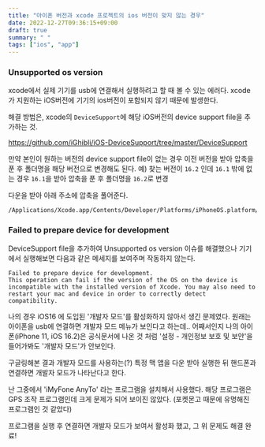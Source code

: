 ```yaml
---
title: "아이폰 버전과 xcode 프로젝트의 ios 버전이 맞지 않는 경우"
date: 2022-12-27T09:36:15+09:00
draft: true
summary: " "
tags: ["ios", "app"]
---
```



### Unsupported os version 
xcode에서 실제 기기를 usb에 연결해서 실행하려고 할 때 볼 수 있는 에러다. xcode가 지원하는 iOS버전에 기기의 ios버전이 포함되지 않기 때문에 발생한다. 

해결 방법은, xcode의 `DeviceSupport`에 해당 iOS버전의 device support file을 추가하는 것.

https://github.com/iGhibli/iOS-DeviceSupport/tree/master/DeviceSupport

만약 본인이 원하는 버전의 device support file이 없는 경우 이전 버전을 받아 압축을 푼 후 폴더명을 해당 버전으로 변경해도 된다. 예) 찾는 버전이 `16.2` 인데 `16.1` 밖에 없는 경우 `16.1`을 받아 압축을 푼 후 폴더명을 `16.2`로 변경


다운을 받아 아래 주소에 압축을 풀어준다.

    /Applications/Xcode.app/Contents/Developer/Platforms/iPhoneOS.platform/DeviceSupport/




### Failed to prepare device for development

DeviceSupport file을 추가하여 Unsupported os version 이슈를 해결했으나 기기에서 실행해보면 다음과 같은 메세지를 보여주며 작동하지 않는다.


    Failed to prepare device for development.
    This operation can fail if the version of the OS on the device is incompatible with the installed version of Xcode. You may also need to restart your mac and device in order to correctly detect compatibility.


나의 경우 iOS16 에 도입된 '개발자 모드'를 활성화하지 않아서 생긴 문제였다. 원래는 아이폰을 usb에 연결하면  개발자 모드 메뉴가 보인다고 하는데.. 어째서인지 나의 아이폰(iPhone 11, iOS 16.2)은 공식문서에 나온 것 처럼 '설정 - 개인정보 보호 및 보안'을 들어가봐도 '개발자 모드'가 안보인다.  


구글링해본 결과 개발자 모드를 사용하는(?) 특정 맥 앱을 다운 받아 실행한 뒤 핸드폰과 연결하면 개발자 모드가 나타난다고 한다.   

난 그중에서 'iMyFone AnyTo' 라는 프로그램을 설치해서 사용했다. 해당 프로그램은 GPS 조작 프로그램인데 크게 문제가 되어 보이진 않았다. (포켓몬고 때문에 유명해진 프로그램인 것 같았다)

프로그램을 실행 후 연결하면 개발자 모드가 보여서 활성화 했고, 그 위 문제도 해결 완료!  